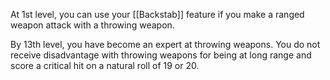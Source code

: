 At 1st level, you can use your [[Backstab]] feature if you make a ranged weapon attack with a throwing weapon.

By 13th level, you have become an expert at throwing weapons. You do not receive disadvantage with throwing weapons for being at long range and score a critical hit on a natural roll of 19 or 20.